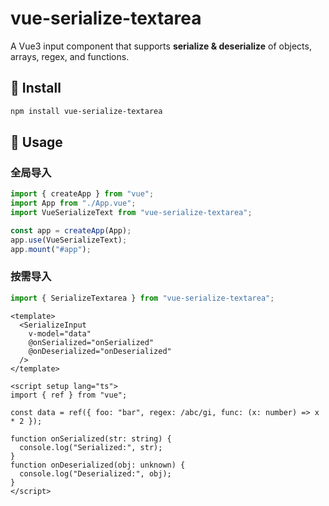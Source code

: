 # vue-serialize-textarea

A Vue3 input component that supports **serialize & deserialize** of objects, arrays, regex, and functions.

## 🚀 Install

```bash
npm install vue-serialize-textarea
```

## 🚀 Usage

### 全局导入

```ts
import { createApp } from "vue";
import App from "./App.vue";
import VueSerializeText from "vue-serialize-textarea";

const app = createApp(App);
app.use(VueSerializeText);
app.mount("#app");
```

### 按需导入

```ts
import { SerializeTextarea } from "vue-serialize-textarea";
```

```vue
<template>
  <SerializeInput
    v-model="data"
    @onSerialized="onSerialized"
    @onDeserialized="onDeserialized"
  />
</template>

<script setup lang="ts">
import { ref } from "vue";

const data = ref({ foo: "bar", regex: /abc/gi, func: (x: number) => x * 2 });

function onSerialized(str: string) {
  console.log("Serialized:", str);
}
function onDeserialized(obj: unknown) {
  console.log("Deserialized:", obj);
}
</script>
```
